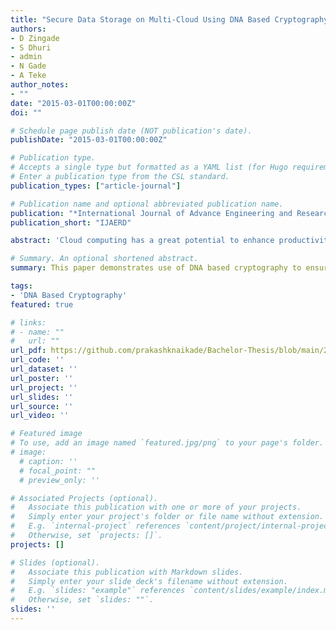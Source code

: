 ```yaml
---
title: "Secure Data Storage on Multi-Cloud Using DNA Based Cryptography"
authors:
- D Zingade
- S Dhuri
- admin
- N Gade
- A Teke
author_notes:
- ""
date: "2015-03-01T00:00:00Z"
doi: ""

# Schedule page publish date (NOT publication's date).
publishDate: "2015-03-01T00:00:00Z"

# Publication type.
# Accepts a single type but formatted as a YAML list (for Hugo requirements).
# Enter a publication type from the CSL standard.
publication_types: ["article-journal"]

# Publication name and optional abbreviated publication name.
publication: "*International Journal of Advance Engineering and Research Development*"
publication_short: "IJAERD"

abstract: 'Cloud computing has a great potential to enhance productivity and reduce costs , hence many users are preferring it over various traditional technologies, but at the same time it gives rise to many security risks and challenges such as theft of data , data leakage and denial of service. Hence using single cloud is becoming obnoxious and the concept of multi-cloud is gaining popularity. This paper demonstrates use of DNA based cryptography to ensure secure data storage on multi-cloud. Keywords-DNA Sequence, DNA Base pairing rule, Cloud computing, Multi-cloud Architecture. I. INTRODUCTION Cloud computing is gaining immense popularity but has many security risks and challenges associated with it. Due to service availability failure risks and possibilities of malicious attack, use of single cloud is becoming less likely favoured. Upcoming solutions include multi-cloud technology. By dividing the data block into parts and distributing them among the various cloud service provider (CSP), better security aspects can be achieved. Each divided parts can be further protected by utilizing interesting features of DNA sequences. Deoxyribonucleic acid (DNA) is a long polymer made from nucleotides. The double helix structure of DNA was first discovered by James Watson and Francis Crick. The DNA structures comprises of two helical chains. This helical structure contains four nucleotides namely Purine Adenine (A), Pyrimidine Thymine (T), Pyrimidine Cytosine (C), Purine Guanine (G). Watson-Crick Base Pairing Rules: To convert binary data into nucleotides as a DNA sequence, the base pairing rules are used. Synthesizing nucleotides naturally is done by constant rules: • Purine Adenine (A) always pairs with the pyrimidine Thymine (T). • Pyrimidine Cytosine (C) always pairs with the purine Guanine (G).'

# Summary. An optional shortened abstract.
summary: This paper demonstrates use of DNA based cryptography to ensure secure data storage on multi-cloud to address service availability failure risks and possibilities of malicious attack.

tags:
- 'DNA Based Cryptography'
featured: true

# links:
# - name: ""
#   url: ""
url_pdf: https://github.com/prakashknaikade/Bachelor-Thesis/blob/main/2.%20Paper-Secure%20Data%20Storage%20On%20Multi-cloud%20Using%20DNA%20Based%20Cryptography.pdf
url_code: ''
url_dataset: ''
url_poster: ''
url_project: ''
url_slides: ''
url_source: ''
url_video: ''

# Featured image
# To use, add an image named `featured.jpg/png` to your page's folder. 
# image:
  # caption: ''
  # focal_point: ""
  # preview_only: ''

# Associated Projects (optional).
#   Associate this publication with one or more of your projects.
#   Simply enter your project's folder or file name without extension.
#   E.g. `internal-project` references `content/project/internal-project/index.md`.
#   Otherwise, set `projects: []`.
projects: []

# Slides (optional).
#   Associate this publication with Markdown slides.
#   Simply enter your slide deck's filename without extension.
#   E.g. `slides: "example"` references `content/slides/example/index.md`.
#   Otherwise, set `slides: ""`.
slides: ''
---
```


